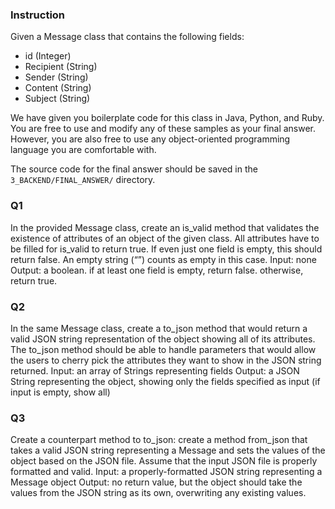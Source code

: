 ### Instruction
Given a Message class that contains the following fields:
  * id (Integer)
  * Recipient (String)
  * Sender (String)
  * Content (String)
  * Subject (String)

We have given you boilerplate code for this class in Java, Python, and Ruby. You are free to use and modify any of these samples as your final answer. However, you are also free to use any object-oriented programming language you are comfortable with. 

The source code for the final answer should be saved in the `3_BACKEND/FINAL_ANSWER/` directory.

### Q1
In the provided Message class, create an is_valid method that validates the existence of attributes of an object of the given class. All attributes have to be filled for is_valid to return true. If even just one field is empty, this should return false. An empty string (“”) counts as empty in this case.
Input: none
Output: a boolean. if at least one field is empty, return false. otherwise, return true.

### Q2
In the same Message class, create a to_json method that would return a valid JSON string representation of the object showing all of its attributes. The to_json method should be able to handle parameters that would allow the users to cherry pick the attributes they want to show in the JSON string returned.
Input: an array of Strings representing fields
Output: a JSON String representing the object, showing only the fields specified as input (if input is empty, show all)

### Q3
Create a counterpart method to to_json: create a method from_json that takes a valid JSON string representing a Message and sets the values of the object based on the JSON file. Assume that the input JSON file is properly formatted and valid.
Input: a properly-formatted JSON string representing a Message object
Output: no return value, but the object should take the values from the JSON string as its own, overwriting any existing values.
